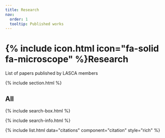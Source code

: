 ```yaml
---
title: Research
nav:
  order: 1
  tooltip: Published works
---
```


# {% include icon.html icon="fa-solid fa-microscope" %}Research

List of papers published by LASCA members


{% include section.html %}

## All

{% include search-box.html %}

{% include search-info.html %}

{% include list.html data="citations" component="citation" style="rich" %}
